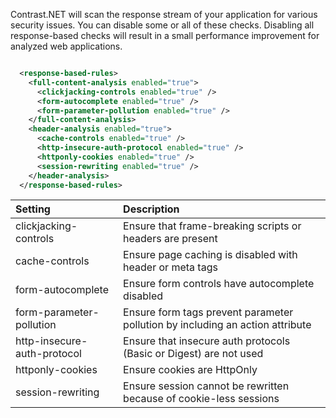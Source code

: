 <!--
title: "Level 2 Rules - Response-Based Rules"
description: "Information on .NET Response-Based Rules"
tags: "installation policy rules level agent .Net rules"
-->

Contrast.NET will scan the response stream of your application for various security issues.  You can disable some or all of these checks.  Disabling all response-based checks will result in a small performance improvement for analyzed web applications.

```xml

  <response-based-rules>
    <full-content-analysis enabled="true">
      <clickjacking-controls enabled="true" />
      <form-autocomplete enabled="true" />
      <form-parameter-pollution enabled="true" />
    </full-content-analysis>
    <header-analysis enabled="true">
      <cache-controls enabled="true" />
      <http-insecure-auth-protocol enabled="true" />
      <httponly-cookies enabled="true" />
      <session-rewriting enabled="true" />
    </header-analysis>
  </response-based-rules>


```


Setting | Description
:------ |:-----------
clickjacking-controls | Ensure that frame-breaking scripts or headers are present
cache-controls | Ensure page caching is disabled with header or meta tags
form-autocomplete | Ensure form controls have autocomplete disabled
form-parameter-pollution | Ensure form tags prevent parameter pollution by including an action attribute
http-insecure-auth-protocol | Ensure that insecure auth protocols (Basic or Digest) are not used
httponly-cookies | Ensure cookies are HttpOnly
session-rewriting | Ensure session cannot be rewritten because of cookie-less sessions
